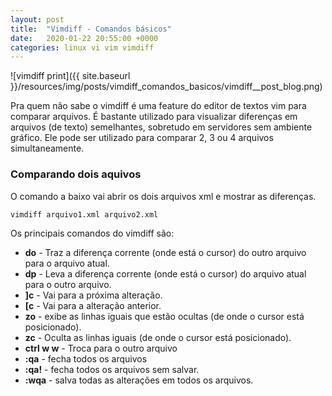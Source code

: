 ```yaml
---
layout: post
title:  "Vimdiff - Comandos básicos"
date:   2020-01-22 20:55:00 +0000
categories: linux vi vim vimdiff
---
```


![vimdiff print]({{ site.baseurl }}/resources/img/posts/vimdiff_comandos_basicos/vimdiff__post_blog.png)

Pra quem não sabe o vimdiff é uma feature do editor de textos vim para comparar arquivos. É bastante utilizado para visualizar diferenças em arquivos (de texto) semelhantes, sobretudo em servidores sem ambiente gráfico. Ele pode ser utilizado para comparar 2, 3 ou 4 arquivos simultaneamente.

### Comparando dois aquivos

O comando a baixo vai abrir os dois arquivos xml e mostrar as diferenças.
```
vimdiff arquivo1.xml arquivo2.xml
```
Os principais comandos do vimdiff são:

- **do** - Traz a diferença corrente (onde está o cursor) do outro arquivo para o arquivo atual.
- **dp** - Leva a diferença corrente (onde está o cursor) do arquivo atual para o outro arquivo.
- **]c** - Vai para a próxima alteração.
- **[c** - Vai para a alteração anterior.
- **zo** - exibe as linhas iguais que estão ocultas (de onde o cursor está posicionado).
- **zc** - Oculta as linhas iguais (de onde o cursor está posicionado).
- **ctrl w w** - Troca para o outro arquivo
- **:qa** - fecha todos os arquivos
- **:qa!** - fecha todos os arquivos sem salvar.
- **:wqa** - salva todas as alterações em todos os arquivos.
